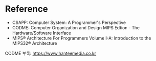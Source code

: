 #   Reference
*   CSAPP: Computer System: A Programmer's Perspective
*   CODME: Computer Organization and Design MIPS Edtion - The Hardware/Software Interface
*   MIPS® Architecture For Programmers Volume I-A: Introduction to the MIPS32® Architecture


CODME 부록: https://www.hanteemedia.co.kr